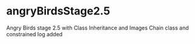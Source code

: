 # angryBirdsStage2.5
Angry Birds stage 2.5 with Class Inheritance and Images
Chain class and constrained log added